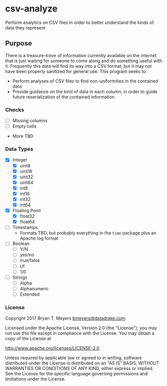 # csv-analyze
Perform analytics on CSV files in order to better understand the kinds of data they represent

## Purpose
There is a treasure-trove of information currently available on the internet that is just
waiting for someone to come along and do something useful with it. Frequently this data will
find its way into a CSV format, but it may not have been properly sanitized for general use.
This program seeks to:

  * Perform analyses of CSV files to find non-uniformities in the contained data
  * Provide guidance on the kind of data in each column, in order to guide future
    reserialization of the contained information

### Checks

  - [ ] Missing columns
  - [ ] Empty cells
  - More TBD

### Data Types

  - [x] Integer
    - [x] uint8
    - [x] uint16
    - [x] uint32
    - [x] uint64
    - [x] int8
    - [x] int16
    - [x] int32
    - [x] int64
  - [x] Floating Point
    - [x] float32
    - [x] float64
  - [ ] Timestamps
    - Formats TBD, but probably everything in the `time` package plus an Apache log format
  - [ ] Boolean
    - [ ] Y/N
    - [ ] yes/no
    - [ ] true/false
    - [ ] t/f
    - [ ] 1/0
  - [ ] Strings
    - [ ] Alpha
    - [ ] Alphanumeric
    - [ ] Extended

### License
Copyright 2017 Bryan T. Meyers <bmeyers@datadrake.com>

Licensed under the Apache License, Version 2.0 (the "License");
you may not use this file except in compliance with the License.
You may obtain a copy of the License at

http://www.apache.org/licenses/LICENSE-2.0

Unless required by applicable law or agreed to in writing, software
distributed under the License is distributed on an "AS IS" BASIS,
WITHOUT WARRANTIES OR CONDITIONS OF ANY KIND, either express or implied.
See the License for the specific language governing permissions and
limitations under the License.
